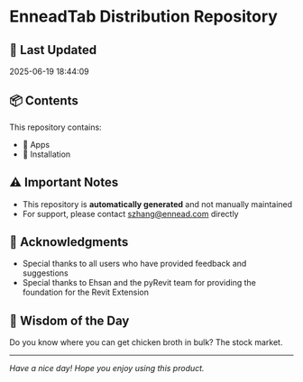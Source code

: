 # EnneadTab Distribution Repository

## 📅 Last Updated
2025-06-19 18:44:09



## 📦 Contents
This repository contains:
- 📂 Apps
- 📂 Installation

## ⚠️ Important Notes
- This repository is **automatically generated** and not manually maintained
- For support, please contact szhang@ennead.com directly

## 🙏 Acknowledgments
- Special thanks to all users who have provided feedback and suggestions
- Special thanks to Ehsan and the pyRevit team for providing the foundation for the Revit Extension

## 💭 Wisdom of the Day
Do you know where you can get chicken broth in bulk? The stock market.

---
*Have a nice day! Hope you enjoy using this product.*
